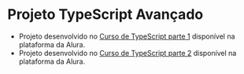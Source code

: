 # Projeto TypeScript Avançado 

- Projeto desenvolvido no [Curso de TypeScript parte 1](https://cursos.alura.com.br/course/typescript-parte1) disponível na plataforma da Alura.
- Projeto desenvolvido no [Curso de TypeScript parte 2](https://cursos.alura.com.br/course/typescript-parte2) disponível na plataforma da Alura.